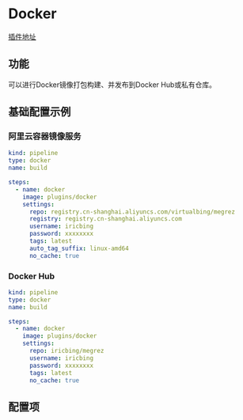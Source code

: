 # Docker

[插件地址](http://plugins.drone.io/drone-plugins/drone-docker/)

## 功能

可以进行Docker镜像打包构建、并发布到Docker Hub或私有仓库。

## 基础配置示例

### 阿里云容器镜像服务

```yaml
kind: pipeline
type: docker
name: build

steps:
  - name: docker
    image: plugins/docker
    settings:
      repo: registry.cn-shanghai.aliyuncs.com/virtualbing/megrez
      registry: registry.cn-shanghai.aliyuncs.com
      username: iricbing
      password: xxxxxxxx
      tags: latest
      auto_tag_suffix: linux-amd64
      no_cache: true
```

### Docker Hub

```yaml
kind: pipeline
type: docker
name: build

steps:
  - name: docker
    image: plugins/docker
    settings:
      repo: iricbing/megrez
      username: iricbing
      password: xxxxxxxx
      tags: latest
      no_cache: true
```

## 配置项
